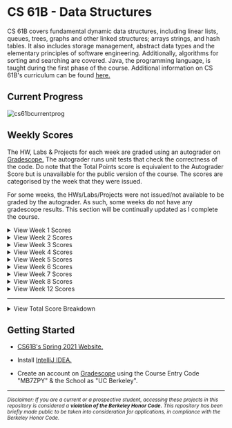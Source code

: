 # CS 61B - Data Structures
CS 61B covers fundamental dynamic data structures, including linear lists, queues, trees, graphs and other linked structures; arrays strings, and hash tables. It also includes storage management, abstract data types and the elementary principles of software engineering. Additionally, algorithms for sorting and searching are covered. Java, the programming language, is taught during the first phase of the course. Additional information on CS 61B's curriculum can be found [here.](https://www2.eecs.berkeley.edu/Courses/CS61B/)


## Current Progress
![cs61bcurrentprog](https://github.com/omcodedthis/CS61B/assets/119602009/36d1ed6a-c8a0-4c71-97bb-7d9c96839c0a)


## Weekly Scores
The HW, Labs & Projects for each week are graded using an autograder on [Gradescope.](https://www.gradescope.com/) The autograder runs unit tests that check the correctness of the code. Do note that the Total Points score is equivalent to the Autograder Score but is unavailable for the public version of the course. The scores are categorised by the week that they were issued. 

For some weeks, the HWs/Labs/Projects were not issued/not available to be graded by the autograder. As such, some weeks do not have any gradescope results. This section will be continually updated as I complete the course.

<details>
<summary>View Week 1 Scores</summary>
<img src="https://user-images.githubusercontent.com/119602009/233248793-9b985736-6e3d-4154-89fd-2404b3f29e11.png"> </img>
</details>

<details>
<summary>View Week 2 Scores</summary>
<img src="https://user-images.githubusercontent.com/119602009/234453214-dc66248a-4ac6-48a5-a0cf-88c19a92a884.png"> </img>
</details>

<details>
<summary>View Week 3 Scores</summary>
<img src="https://user-images.githubusercontent.com/119602009/236735913-deec4b6c-c2d0-4bc6-b3a6-b55bbb04a81d.png"> </img>
</details>

<details>
<summary>View Week 4 Scores</summary>
<img src="https://user-images.githubusercontent.com/119602009/236735919-d8cf5ae3-3700-43d3-b3b7-fa8663c8d8f7.png"> </img>
</details>

<details>
<summary>View Week 5 Scores</summary>
<img src="https://github.com/omcodedthis/CS61B/assets/119602009/2cb43393-8c26-4664-b359-fb8d42bc6dea"> </img>
</details>

<details>
<summary>View Week 6 Scores</summary>
<img src="https://github.com/omcodedthis/CS61B/assets/119602009/4f873a85-83c2-402a-b880-2c9649a7df9f"> </img>
</details>

<details>
<summary>View Week 7 Scores</summary>
<img src="https://github.com/omcodedthis/CS61B/assets/119602009/5eeaa436-fb49-4bc6-9289-7cf8eafdd0e8"> </img>
</details>

<details>
<summary>View Week 8 Scores</summary>
<img src="https://github.com/omcodedthis/CS61B/assets/119602009/c42e6def-0d2a-4256-bb8c-d7ec4710d3c7"> </img>
</details>

<details>
<summary>View Week 12 Scores</summary>
<img src="https://github.com/omcodedthis/CS61B/assets/119602009/8dea878a-5188-42f7-84f5-32227ee180d5"> </img>
</details>

------------------------------------------------------------------------------------------------------------------------------------------------------------------------------------------------------------------------------
<details>
<summary>View Total Score Breakdown</summary>
  
### Labs Total Score
The Labs mostly tested the understanding of the various concepts taught through implementation.
```
Overall
480 / 480 Points = 100%
```

### Projects Total Score
In addition to the HWs and labs, there are 4 programming projects. In these projects an entire system is built. Each project has a specific theme:

* Project 0 (2048): Introduction to Java  ***- 640 Points***
* Project 1 (Deques): Basic Design, Testing, and Code Review  ***- 640 Points***
* Project 2 (Gitlet): Design, Large Scale Implementation  ***- 1600 Points***
* Project 3 (BYOW): Large Scale Design  ***- 1600 Points***

<sub> Note that for Project 2, there were some issues with the provided utility functions, possibly due to deprecation. I wrote my own wherever I could to maximise functionality. The provided unit tests did not work as well. </sub>
```
Individual Project Percentages:
Project 0 ≈ 87%
Project 1 = 100%
Project 2 ≈ 70%
Project 3 - TBA

Overall
2321.778 / 2880 Points ≈ 81% (correct as of 19/06/2023, just finished Project 2, previously was 93%).
```

</details>


## Getting Started

* [CS61B's Spring 2021 Website.](https://sp21.datastructur.es/)

* Install [IntelliJ IDEA.](https://www.jetbrains.com/idea/)

* Create an account on [Gradescope](https://www.gradescope.com/) using the Course Entry Code "MB7ZPY" & the School as "UC Berkeley".
-----------------------------------------------------------------------------------------------------------------------------------------------------------------------
<sub>*Disclaimer: If you are a current or a prospective student, accessing these projects in this repository is considered a ***violation of the Berkeley Honor Code.*** This repository has been briefly made public to be taken into consideration for applications, in compliance with the Berkeley Honor Code.*<sub/>
